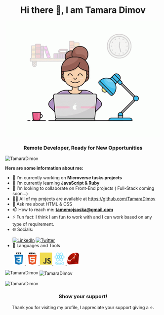 <h1 align="center"> Hi there 👋, I am Tamara Dimov</h1>
<div align="center"><img src="programming.gif" alt="gif programming" width="498" height="373"/></div>
<h3 align="center">Remote Developer, Ready for New Opportunities</h3>

<p align="left" > <img src="https://komarev.com/ghpvc/?username=TamaraDimov&label=Profile%20views&color=ff69b4" alt="TamaraDimov" /> </p>

**Here are some information about me:**

- 🔭 I’m currently working on **Microverse tasks projects**
- 🌱 I’m currently learning **JavaScript & Ruby**
- 👯 I’m looking to collaborate on Front-End projects ( Full-Stack coming soon...)
- 👨‍💻 All of my projects are available at https://github.com/TamaraDimov
- 💬 Ask me about HTML & CSS
- 📫 How to reach me: **tamemojsoska@gmail.com**
- ⚡ Fun fact: I think I am fun to work with and I can work based on any type of requirement.
- 🌐 Socials: <br/> <br/>
[![LinkedIn](https://img.shields.io/badge/LinkedIn-%230077B5.svg?logo=linkedin&logoColor=white)](https://www.linkedin.com/in/tamara-dimov-b85139a2/) [![Twitter](https://img.shields.io/badge/Twitter-%231DA1F2.svg?logo=Twitter&logoColor=white)](https://twitter.com/DimovTamara) 
- 🌱 Languages and Tools
   <p align="left"> <a href="https://www.w3schools.com/css/" target="_blank" rel="noreferrer"> <img src="https://raw.githubusercontent.com/devicons/devicon/master/icons/css3/css3-original-wordmark.svg" alt="css3" width="40" height="40"/> </a> <a href="https://www.w3.org/html/" target="_blank" rel="noreferrer"> <img src="https://raw.githubusercontent.com/devicons/devicon/master/icons/html5/html5-original-wordmark.svg" alt="html5" width="40" height="40"/> </a> <a href="https://developer.mozilla.org/en-US/docs/Web/JavaScript" target="_blank" rel="noreferrer"> <img src="https://raw.githubusercontent.com/devicons/devicon/master/icons/javascript/javascript-original.svg" alt="javascript" width="40" height="40"/> </a> <a href="https://reactjs.org/" target="_blank" rel="noreferrer"> <img src="https://raw.githubusercontent.com/devicons/devicon/master/icons/react/react-original-wordmark.svg" alt="react" width="40" height="40"/> </a> <a href="https://www.ruby-lang.org/en/" target="_blank" rel="noreferrer"> <img src="https://raw.githubusercontent.com/devicons/devicon/master/icons/ruby/ruby-original.svg" alt="ruby" width="40" height="40"/> </a> </p>
   
<p><img align="left" src="https://github-readme-stats.vercel.app/api/top-langs?username=TamaraDimov&show_icons=true&locale=en&layout=compact" alt="TamaraDimov" /></p>


<p>&nbsp;<img align="center" src="https://github-readme-stats.vercel.app/api?username=TamaraDimov&show_icons=true&locale=en" alt="TamaraDimov" /></p>

<p><img align="center" src="https://github-readme-streak-stats.herokuapp.com/?user=TamaraDimov&" alt="TamaraDimov" /></p>

<h3 align="center">Show your support!</h3>
<p align="center">Thank you for visiting my profile, I appreciate your support giving a ⭐.</p>
